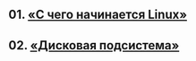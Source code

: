 ## 01. [«С чего начинается Linux»](https://github.com/AlexeyKoGit/OtusLinuxAdmin/tree/master/01)
## 02. [«Дисковая подсистема»](https://github.com/AlexeyKoGit/OtusLinuxAdmin/tree/master/02)